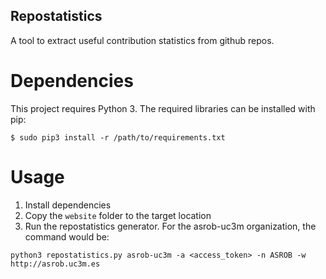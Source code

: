 Repostatistics
----

A tool to extract useful contribution statistics from github repos.

# Dependencies
This project requires Python 3. The required libraries can be installed with pip:

    $ sudo pip3 install -r /path/to/requirements.txt
    
# Usage

1. Install dependencies
2. Copy the `website` folder to the target location
3. Run the repostatistics generator. For the asrob-uc3m organization, the command would be:
```
python3 repostatistics.py asrob-uc3m -a <access_token> -n ASROB -w http://asrob.uc3m.es
```
